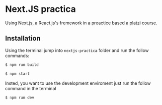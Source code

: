 # Next.JS practica

Using Next.js, a React.js's fremework in a preactice based a platzi course.

## Installation
Using the terminal jump into `nextjs-practica` folder and run the follow commands:

```bash
$ npm run build
```

```bash
$ npm start
```

Insted, you want to use the development enviroment just run the follow command in the terminal

```bash
$ npm run dev
```